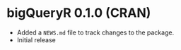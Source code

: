 # bigQueryR 0.1.0 (CRAN)

* Added a `NEWS.md` file to track changes to the package.
* Initial release



